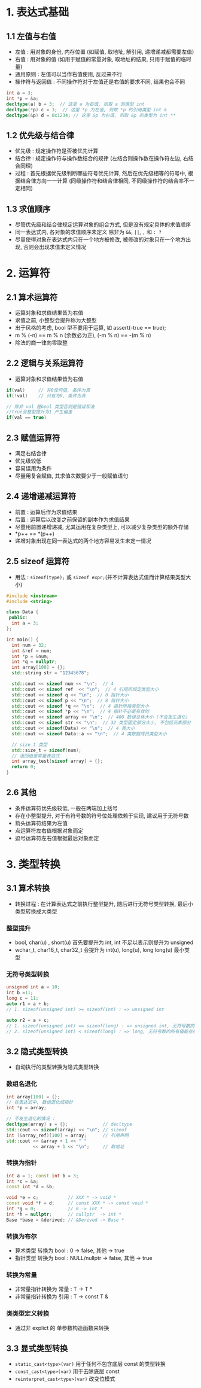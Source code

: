 # 1. 表达式基础
## 1.1 左值与右值
- 左值 : 用对象的身份, 内存位置 (如赋值, 取地址, 解引用, 递增递减都需要左值)
- 右值 : 用对象的值 (如用于赋值的常量对象, 取地址的结果, 只用于赋值的临时量)
- 通用原则 : 左值可以当作右值使用, 反过来不行
- 操作符与返回值 : 不同操作符对于左值还是右值的要求不同, 结果也会不同
```c++
int a = 3;
int *p = &a;
decltype(a) b = 3;  // 这里 a 为右值, 则取 a 的类型 int
decltype(*p) c = 3;  // 这里 *p 为左值, 则取 *p 的引用类型 int &
decltype(&p) d = 0x1234; // 这里 &p 为右值, 则取 &p 的类型为 int **
```
## 1.2 优先级与结合律
- 优先级 : 规定操作符是否被优先计算
- 结合律 : 规定操作符与操作数结合的规律 (左结合则操作数在操作符左边, 右结合同理)
- 过程 : 首先根据优先级判断哪些符号优先计算, 然后在优先级相等的符号中, 根据结合律方向一一计算 (同级操作符和结合律相同, 不同级操作符的结合率不一定相同)

## 1.3 求值顺序
- 尽管优先级和结合律规定运算对象的组合方式, 但是没有规定具体的求值顺序
- 同一表达式内, 各对象的求值顺序未定义 除非为 `&&`, `||`,  `,` 和 `: ?`
- 尽量使得对象在表达式内只在一个地方被修改, 被修改的对象只在一个地方出现, 否则会出现求值未定义情况

# 2. 运算符
## 2.1 算术运算符
- 运算对象和求值结果皆为右值
- 求值之前, 小整型会提升称为大整型
- 出于风格的考虑, bool 型不要用于运算, 如 assert(-true == true);
- m % (-n) == m % n (余数必为正), (-m % n) == -(m % n)
- 除法的商一律向零取整

## 2.2 逻辑与关系运算符
- 运算对象和求值结果皆为右值
```c++
if(val) 	// 非0任何值, 条件为真
if(!val) 	// 只有为0, 条件为真

// 除非 val 是bool 类型否则是错误写法 
//true会整型提升为1 产生偏差
if(val == true)  
```

## 2.3 赋值运算符
- 满足右结合律
- 优先级较低
- 容易误用为条件
- 尽量用复合赋值, 其求值次数要少于一般赋值语句

## 2.4 递增递减运算符
- 前置 : 运算后作为求值结果
- 后置 : 运算后以改变之前保留的副本作为求值结果
- 尽量用前置递增递减, 尤其运用在复杂类型上, 可以减少复杂类型的额外存储
- \*p++ == \*(p++)
- 递增对象出现在同一表达式的两个地方容易发生未定一情况

## 2.5 sizeof 运算符
- 用法 : `sizeof(type);` 或 `sizeof expr;`(并不计算表达式值而计算结果类型大小) 
```c++
#include <iostream>
#include <string>

class Data {
 public: 
  int a = 3;
};

int main() {
  int num = 32; 
  int &ref = num;
  int *p = &num;
  int *q = nullptr;
  int array[100] = {};
  std::string str = "12345678";

  std::cout << sizeof num << "\n";  // 4
  std::cout << sizeof ref  << "\n";  // 4 引用所绑定类型大小
  std::cout << sizeof q << "\n";  // 8 指针大小
  std::cout << sizeof p << "\n";  // 8 指针大小
  std::cout << sizeof *q << "\n";  // 4 指针所指类型大小
  std::cout << sizeof *p << "\n";  // 4 指针不必是有效的
  std::cout << sizeof array << "\n";  // 400 数组总体大小 (不会发生退化)
  std::cout << sizeof str << "\n";  // 32 类型固定部分大小, 不包括元素部分
  std::cout << sizeof(Data) << "\n";  // 4 类大小
  std::cout << sizeof Data::a << "\n";  // 4 类数据成员类型大小

  // size_t 类型
  std::size_t = sizeof(num);
  // 返回值是常量表达式
  int array_test[sizeof array] = {};
  return 0;
}
```

## 2.6 其他
- 条件运算符优先级较低, 一般在两端加上括号
- 存在小整型提升, 对于有符号数的符号位处理依赖于实现, 建议用于无符号数
- 箭头运算符结果为左值
- 点运算符左右值根据对象而定
- 逗号运算符左右值根据最后对象而定


# 3. 类型转换
## 3.1 算术转换
- 转换过程 : 在计算表达式之前执行整型提升, 随后进行无符号类型转换, 最后小类型转换成大类型

### 整型提升
- bool, char(u) , short(u) 首先要提升为 int,  int 不足以表示则提升为 unsigned
- wchar\_t, char16\_t, char32\_t 会提升为 int(u), long(u), long long(u) 最小类型

### 无符号类型转换
```c++
unsigned int a = 10;
int b =11;
long c = 11;
auto r1 = a + b;  
// 1. sizeof(unsigned int) >= sizeof(int) : => unsigned int

auto r2 = a + c;
// 1. sizeof(unsigned int) == sizeof(long) : => unsigned int, 无符号数的所有值不能存在有符号数中
// 2. sizeof(unsigned int) < sizeof(long) : => long, 无符号数的所有值能存在有符号数中
```

## 3.2 隐式类型转换
- 自动执行的类型转换为隐式类型转换
### 数组名退化
```c++
int array[100] = {};
// 在表达式中, 数组退化成指针
int *p = array;

// 不发生退化的情况 :
decltype(array) s = {};             // decltype 
std::cout << sizeof(array) << "\n"; // sizeof
int (&array_ref)[100] = array;      // 引用声明
std::cout << &array + 1 << " " 
          << array + 1 << "\n";     // 取地址
```
### 转换为指针
```c++
int a = 1; const int b = 3;
int *c = &a;
const int *d = &b;

void *e = c;           // XXX * -> void *
const void *f = d;     // const XXX * -> const void *
int *g = 0;            // 0 -> int *
int *h = nullptr;      // nullptr  -> int *
Base *base = &derived; // &Derived -> Base *
```
### 转换为布尔
- 算术类型 转换为 bool : 0 -> false, 其他  -> true 
- 指针类型 转换为 bool : NULL/nullptr -> false, 其他 -> true
### 转换为常量
- 非常量指针转换为 常量 : T -> T \* 
- 非常量指针转换为 引用 : T -> const T &
### 类类型定义转换
- 通过非 explict 的 单参数构造函数来转换

## 3.3 显式类型转换
- `static_cast<type>(var)`  用于任何不包含底层 const 的类型转换
- `const_cast<type>(var)` 用于去除底层 const
- `reinterpret_cast<type>(var)` 改变位模式
